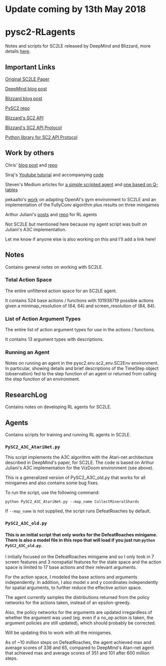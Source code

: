 # Update coming by 13th May 2018

# pysc2-RLagents
Notes and scripts for SC2LE released by DeepMind and Blizzard, more details [here](https://github.com/deepmind/pysc2).

## Important Links

[Original SC2LE Paper](https://deepmind.com/documents/110/sc2le.pdf)

[DeepMind blog post](https://deepmind.com/blog/deepmind-and-blizzard-open-starcraft-ii-ai-research-environment/)

[Blizzard blog post](http://us.battle.net/sc2/en/blog/20944009)

[PySC2 repo](https://github.com/deepmind/pysc2)

[Blizzard's SC2 API](https://github.com/Blizzard/s2client-api)

[Blizzard's SC2 API Protocol](https://github.com/Blizzard/s2client-proto)

[Python library for SC2 API Protocol](https://pypi.python.org/pypi/s2clientprotocol/)

## Work by others

Chris' [blog post](http://chris-chris.ai/2017/08/30/pysc2-tutorial1/) and [repo](https://github.com/chris-chris/pysc2-examples)

Siraj's [Youtube tutorial](https://www.youtube.com/watch?v=URWXG5jRB-A&feature=youtu.be) and accompanying [code](https://github.com/llSourcell/A-Guide-to-DeepMinds-StarCraft-AI-Environment)

Steven's Medium articles for [a simple scripted agent](https://chatbotslife.com/building-a-basic-pysc2-agent-b109cde1477c) and [one based on Q-tables](https://chatbotslife.com/building-a-smart-pysc2-agent-cdc269cb095d)

pekaalto's [work](https://github.com/pekaalto/sc2atari) on adapting OpenAI's gym environment to SC2LE and an implementation of the FullyConv algorithm plus results on three minigames

Arthur Juliani's [posts](https://medium.com/emergent-future/simple-reinforcement-learning-with-tensorflow-part-8-asynchronous-actor-critic-agents-a3c-c88f72a5e9f2) and [repo](https://github.com/awjuliani/DeepRL-Agents) for RL agents

Not SC2LE but mentioned here because my agent script was built on Juliani's A3C implementation.

Let me know if anyone else is also working on this and I'll add a link here!

## Notes

Contains general notes on working with SC2LE.

### Total Action Space

The entire unfiltered action space for an SC2LE agent.

It contains 524 base actions / functions with 101938719 possible actions given a minimap_resolution of (64, 64) and screen_resolution of (84, 84).

### List of Action Argument Types

The entire list of action argument types for use in the actions / functions.

It contains 13 argument types with descriptions.

### Running an Agent

Notes on running an agent in the pysc2.env.sc2_env.SC2Env environment. In particular, showing details and brief descriptions of the TimeStep object (observation) fed to the step function of an agent or returned from calling the step function of an environment.

## ResearchLog

Contains notes on developing RL agents for SC2LE.

## Agents

Contains scripts for training and running RL agents in SC2LE.

### `PySC2_A3C_AtariNet.py`

This script implements the A3C algorithm with the Atari-net architecture described in DeepMind's paper, for SC2LE. The code is based on Arthur Juliani's A3C implementation for the VizDoom environment (see above).

This is a generalized version of PySC2_A3C_old.py that works for all minigames and also contains some bug fixes.

To run the script, use the following command:

`python PySC2_A3C_AtariNet.py --map_name CollectMineralShards`

If `--map_name` is not supplied, the script runs DefeatRoaches by default.

### `PySC2_A3C_old.py`

#### This is an initial script that only works for the DefeatRoaches minigame. There is also a model file in this repo that will load if you just run `python PySC2_A3C_old.py`.

I initially focused on the DefeatRoaches minigame and so I only took in 7 screen features and 3 nonspatial features for the state space and the action space is limited to 17 base actions and their relevant arguments. 

For the action space, I modeled the base actions and arguments independently. In addition, I also model x and y coordinates independently for spatial arguments, to further reduce the effective action space.

The agent currently samples the distributions returned from the policy networks for the actions taken, instead of an epsilon-greedy.

Also, the policy networks for the arguments are updated irregardless of whether the argument was used (eg. even if a no_op action is taken, the argument policies are still updated), which should probably be corrected.

Will be updating this to work with all the minigames.

As of ~10 million steps on DefeatRoaches, the agent achieved max and average scores of 338 and 65, compared to DeepMind's Atari-net agent that achieved max and average scores of 351 and 101 after 600 million steps.
 